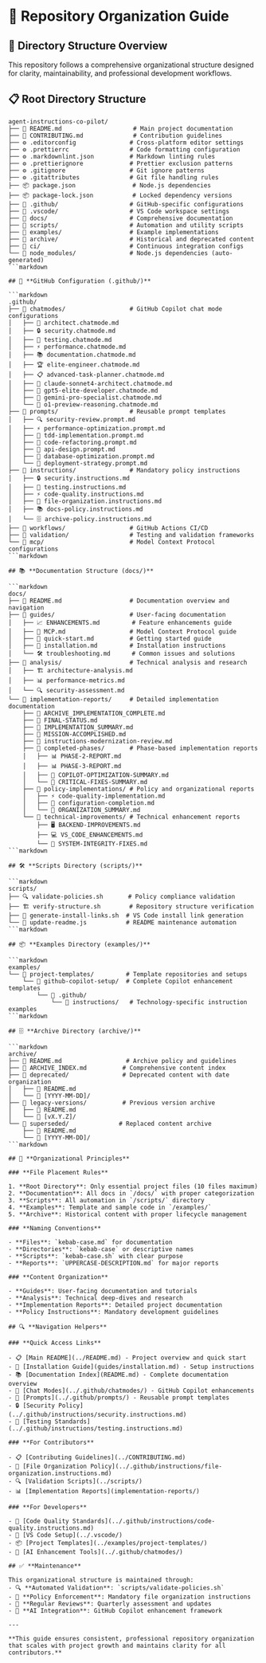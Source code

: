 # 📁 Repository Organization Guide

## 🎯 **Directory Structure Overview**

This repository follows a comprehensive organizational structure designed for
clarity, maintainability, and professional development workflows.

## 📋 **Root Directory Structure**

```text
agent-instructions-co-pilot/
├── 📄 README.md                    # Main project documentation
├── 📄 CONTRIBUTING.md              # Contribution guidelines
├── ⚙️ .editorconfig               # Cross-platform editor settings
├── ⚙️ .prettierrc                 # Code formatting configuration
├── ⚙️ .markdownlint.json          # Markdown linting rules
├── ⚙️ .prettierignore             # Prettier exclusion patterns
├── ⚙️ .gitignore                  # Git ignore patterns
├── ⚙️ .gitattributes              # Git file handling rules
├── 📦 package.json                # Node.js dependencies
├── 📦 package-lock.json           # Locked dependency versions
├── 📁 .github/                    # GitHub-specific configurations
├── 📁 .vscode/                    # VS Code workspace settings
├── 📁 docs/                       # Comprehensive documentation
├── 📁 scripts/                    # Automation and utility scripts
├── 📁 examples/                   # Example implementations
├── 📁 archive/                    # Historical and deprecated content
├── 📁 ci/                         # Continuous integration configs
└── 📁 node_modules/               # Node.js dependencies (auto-generated)
```markdown

## 🔧 **GitHub Configuration (.github/)**

```markdown
.github/
├── 📁 chatmodes/                  # GitHub Copilot chat mode configurations
│   ├── 🎯 architect.chatmode.md
│   ├── 🔒 security.chatmode.md
│   ├── 🧪 testing.chatmode.md
│   ├── ⚡ performance.chatmode.md
│   ├── 📚 documentation.chatmode.md
│   ├── 🏆 elite-engineer.chatmode.md
│   ├── 📋 advanced-task-planner.chatmode.md
│   ├── 🤖 claude-sonnet4-architect.chatmode.md
│   ├── 🤖 gpt5-elite-developer.chatmode.md
│   ├── 🤖 gemini-pro-specialist.chatmode.md
│   └── 🧠 o1-preview-reasoning.chatmode.md
├── 📁 prompts/                    # Reusable prompt templates
│   ├── 🔍 security-review.prompt.md
│   ├── ⚡ performance-optimization.prompt.md
│   ├── 🧪 tdd-implementation.prompt.md
│   ├── 🔄 code-refactoring.prompt.md
│   ├── 🎨 api-design.prompt.md
│   ├── 💾 database-optimization.prompt.md
│   └── 🚀 deployment-strategy.prompt.md
├── 📁 instructions/               # Mandatory policy instructions
│   ├── 🔒 security.instructions.md
│   ├── 🧪 testing.instructions.md
│   ├── ⚡ code-quality.instructions.md
│   ├── 📁 file-organization.instructions.md
│   ├── 📚 docs-policy.instructions.md
│   └── 🗄️ archive-policy.instructions.md
├── 📁 workflows/                  # GitHub Actions CI/CD
├── 📁 validation/                 # Testing and validation frameworks
└── 📁 mcp/                        # Model Context Protocol configurations
```markdown

## 📚 **Documentation Structure (docs/)**

```markdown
docs/
├── 📄 README.md                   # Documentation overview and navigation
├── 📁 guides/                     # User-facing documentation
│   ├── 📈 ENHANCEMENTS.md         # Feature enhancements guide
│   ├── 🔗 MCP.md                  # Model Context Protocol guide
│   ├── 🚀 quick-start.md          # Getting started guide
│   ├── 🔧 installation.md         # Installation instructions
│   └── 🛠️ troubleshooting.md      # Common issues and solutions
├── 📁 analysis/                   # Technical analysis and research
│   ├── 🏗️ architecture-analysis.md
│   ├── 📊 performance-metrics.md
│   └── 🔍 security-assessment.md
└── 📁 implementation-reports/     # Detailed implementation documentation
    ├── 📄 ARCHIVE_IMPLEMENTATION_COMPLETE.md
    ├── 📄 FINAL-STATUS.md
    ├── 📄 IMPLEMENTATION_SUMMARY.md
    ├── 📄 MISSION-ACCOMPLISHED.md
    ├── 📄 instructions-modernization-review.md
    ├── 📁 completed-phases/       # Phase-based implementation reports
    │   ├── 📊 PHASE-2-REPORT.md
    │   ├── 📊 PHASE-3-REPORT.md
    │   ├── 🎯 COPILOT-OPTIMIZATION-SUMMARY.md
    │   └── 🔧 CRITICAL-FIXES-SUMMARY.md
    ├── 📁 policy-implementations/ # Policy and organizational reports
    │   ├── ⚡ code-quality-implementation.md
    │   ├── 🔧 configuration-completion.md
    │   └── 📁 ORGANIZATION_SUMMARY.md
    └── 📁 technical-improvements/ # Technical enhancement reports
        ├── 🖥️ BACKEND-IMPROVEMENTS.md
        ├── 💻 VS_CODE_ENHANCEMENTS.md
        └── 🔧 SYSTEM-INTEGRITY-FIXES.md
```markdown

## 🛠️ **Scripts Directory (scripts/)**

```markdown
scripts/
├── 🔍 validate-policies.sh       # Policy compliance validation
├── 🏗️ verify-structure.sh        # Repository structure verification
├── 🔗 generate-install-links.sh  # VS Code install link generation
└── 📝 update-readme.js           # README maintenance automation
```markdown

## 📦 **Examples Directory (examples/)**

```markdown
examples/
└── 📁 project-templates/         # Template repositories and setups
    └── 📁 github-copilot-setup/  # Complete Copilot enhancement templates
        └── 📁 .github/
            └── 📁 instructions/   # Technology-specific instruction examples
```markdown

## 🗄️ **Archive Directory (archive/)**

```markdown
archive/
├── 📄 README.md                  # Archive policy and guidelines
├── 📄 ARCHIVE_INDEX.md          # Comprehensive content index
├── 📁 deprecated/               # Deprecated content with date organization
│   ├── 📄 README.md
│   └── 📁 [YYYY-MM-DD]/
├── 📁 legacy-versions/          # Previous version archive
│   ├── 📄 README.md
│   └── 📁 [vX.Y.Z]/
└── 📁 superseded/              # Replaced content archive
    ├── 📄 README.md
    └── 📁 [YYYY-MM-DD]/
```markdown

## 🎯 **Organizational Principles**

### **File Placement Rules**

1. **Root Directory**: Only essential project files (10 files maximum)
2. **Documentation**: All docs in `/docs/` with proper categorization
3. **Scripts**: All automation in `/scripts/` directory
4. **Examples**: Template and sample code in `/examples/`
5. **Archive**: Historical content with proper lifecycle management

### **Naming Conventions**

- **Files**: `kebab-case.md` for documentation
- **Directories**: `kebab-case` or descriptive names
- **Scripts**: `kebab-case.sh` with clear purpose
- **Reports**: `UPPERCASE-DESCRIPTION.md` for major reports

### **Content Organization**

- **Guides**: User-facing documentation and tutorials
- **Analysis**: Technical deep-dives and research
- **Implementation Reports**: Detailed project documentation
- **Policy Instructions**: Mandatory development guidelines

## 🔍 **Navigation Helpers**

### **Quick Access Links**

- 📋 [Main README](../README.md) - Project overview and quick start
- 🔧 [Installation Guide](guides/installation.md) - Setup instructions
- 📚 [Documentation Index](README.md) - Complete documentation overview
- 🎯 [Chat Modes](../.github/chatmodes/) - GitHub Copilot enhancements
- 📝 [Prompts](../.github/prompts/) - Reusable prompt templates
- 🔒 [Security Policy](../.github/instructions/security.instructions.md)
- 🧪 [Testing Standards](../.github/instructions/testing.instructions.md)

### **For Contributors**

- 📋 [Contributing Guidelines](../CONTRIBUTING.md)
- 📁 [File Organization Policy](../.github/instructions/file-organization.instructions.md)
- 🔍 [Validation Scripts](../scripts/)
- 📊 [Implementation Reports](implementation-reports/)

### **For Developers**

- 🎨 [Code Quality Standards](../.github/instructions/code-quality.instructions.md)
- 🔧 [VS Code Setup](../.vscode/)
- 📦 [Project Templates](../examples/project-templates/)
- 🤖 [AI Enhancement Tools](../.github/chatmodes/)

## ✅ **Maintenance**

This organizational structure is maintained through:
- 🔍 **Automated Validation**: `scripts/validate-policies.sh`
- 📝 **Policy Enforcement**: Mandatory file organization instructions
- 🔄 **Regular Reviews**: Quarterly assessment and updates
- 🤖 **AI Integration**: GitHub Copilot enhancement framework

---

**This guide ensures consistent, professional repository organization that scales with project growth and maintains clarity for all contributors.**
